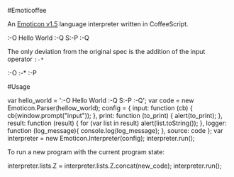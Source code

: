 #Emoticoffee

An [Emoticon v1.5](http://www.teuton.org/~stranger/code/emoticon/manual.php) language interpreter written in CoffeeScript.

  :-O Hello World :-Q S:-P :-Q
  
The only deviation from the original spec is the addition of the input operator `:-*`

  :-O :-* :-P
  

#Usage

  var hello_world = ':-O Hello World :-Q S:-P :-Q';
  var code = new Emoticon.Parser(hellow_world);
  config = {
    input: function (cb) {
      cb(window.prompt("input"));
    },
    print: function (to_print) {
      alert(to_print);
    },
    result: function (result) {
      for (var list in result)
        alert(list.toString());
    },
    logger: function (log_message){
      console.log(log_message);
    },
    source: code
  };
  var interpreter = new Emoticon.Interpreter(config);
  interpreter.run();
  
To run a new program with the current program state:
  
  interpreter.lists.Z = interpreter.lists.Z.concat(new_code);
  interpreter.run();
